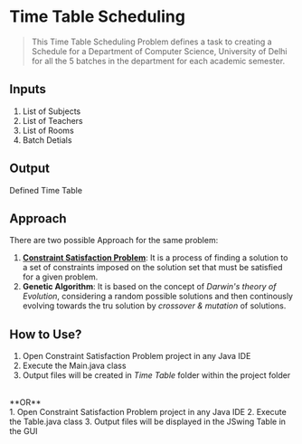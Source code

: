 # Time Table Scheduling
> This Time Table Scheduling Problem defines a task to creating a Schedule for a Department of Computer Science, University of Delhi for all the 5 batches in the department for each academic semester.

## Inputs
1. List of Subjects
2. List of Teachers
3. List of Rooms
4. Batch Detials

## Output
Defined Time Table

## Approach
There are two possible Approach for the same problem:
1. **[Constraint Satisfaction Problem](https://github.com/krishna1401/Time-Table-Scheduling/tree/master/Constraint%20Satisfaction%20Algorithm)**: It is a process of finding a solution to a set of constraints imposed on the solution set that must be satisfied for a given problem.
2. **Genetic Algorithm**: It is based on the concept of *Darwin's theory of Evolution*, considering a random possible solutions and then continously evolving towards the tru solution by *crossover & mutation* of solutions.

## How to Use?
1. Open Constraint Satisfaction Problem project in any Java IDE
2. Execute the Main.java class
3. Output files will be created in *Time Table* folder within the project folder
<br/>
**OR**
<br/>
1. Open Constraint Satisfaction Problem project in any Java IDE
2. Execute the Table.java class
3. Output files will be displayed in the JSwing Table in the GUI